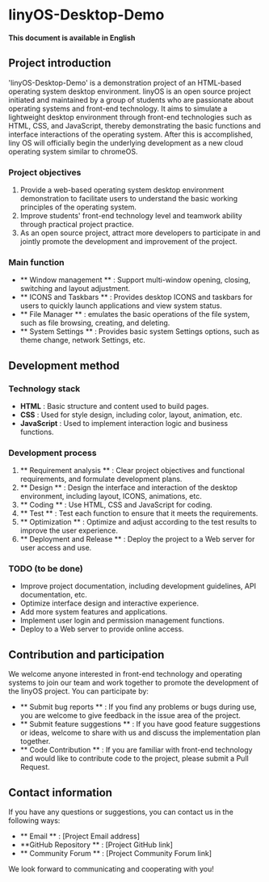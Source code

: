 # linyOS-Desktop-Demo
#### This document is available in English

## Project introduction

'linyOS-Desktop-Demo' is a demonstration project of an HTML-based operating system desktop environment. linyOS is an open source project initiated and maintained by a group of students who are passionate about operating systems and front-end technology. It aims to simulate a lightweight desktop environment through front-end technologies such as HTML, CSS, and JavaScript, thereby demonstrating the basic functions and interface interactions of the operating system. After this is accomplished, liny OS will officially begin the underlying development as a new cloud operating system similar to chromeOS.

### Project objectives

1. Provide a web-based operating system desktop environment demonstration to facilitate users to understand the basic working principles of the operating system.
2. Improve students' front-end technology level and teamwork ability through practical project practice.
3. As an open source project, attract more developers to participate in and jointly promote the development and improvement of the project.

### Main function

- ** Window management ** : Support multi-window opening, closing, switching and layout adjustment.
- ** ICONS and Taskbars ** : Provides desktop ICONS and taskbars for users to quickly launch applications and view system status.
- ** File Manager ** : emulates the basic operations of the file system, such as file browsing, creating, and deleting.
- ** System Settings ** : Provides basic system Settings options, such as theme change, network Settings, etc.

## Development method

### Technology stack

- **HTML** : Basic structure and content used to build pages.
- **CSS** : Used for style design, including color, layout, animation, etc.
- **JavaScript** : Used to implement interaction logic and business functions.

### Development process

1. ** Requirement analysis ** : Clear project objectives and functional requirements, and formulate development plans.
2. ** Design ** : Design the interface and interaction of the desktop environment, including layout, ICONS, animations, etc.
3. ** Coding ** : Use HTML, CSS and JavaScript for coding.
4. ** Test ** : Test each function to ensure that it meets the requirements.
5. ** Optimization ** : Optimize and adjust according to the test results to improve the user experience.
6. ** Deployment and Release ** : Deploy the project to a Web server for user access and use.

### TODO (to be done)

- Improve project documentation, including development guidelines, API documentation, etc.
- Optimize interface design and interactive experience.
- Add more system features and applications.
- Implement user login and permission management functions.
- Deploy to a Web server to provide online access.

## Contribution and participation

We welcome anyone interested in front-end technology and operating systems to join our team and work together to promote the development of the linyOS project. You can participate by:

- ** Submit bug reports ** : If you find any problems or bugs during use, you are welcome to give feedback in the issue area of the project.
- ** Submit feature suggestions ** : If you have good feature suggestions or ideas, welcome to share with us and discuss the implementation plan together.
- ** Code Contribution ** : If you are familiar with front-end technology and would like to contribute code to the project, please submit a Pull Request.

## Contact information

If you have any questions or suggestions, you can contact us in the following ways:

- ** Email ** : [Project Email address]
- **GitHub Repository ** : [Project GitHub link]
- ** Community Forum ** : [Project Community Forum link]

We look forward to communicating and cooperating with you!
